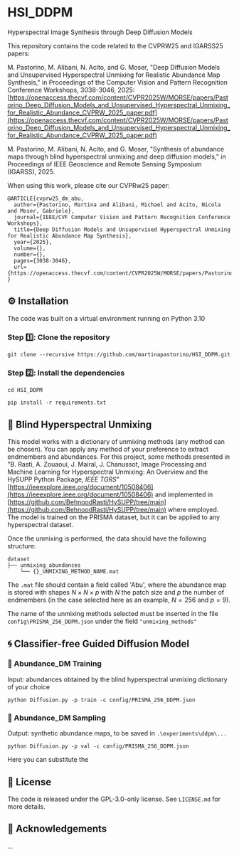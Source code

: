 # HSI_DDPM
Hyperspectral Image Synthesis through Deep Diffusion Models


This repository contains the code related to the CVPRW25 and IGARSS25 papers:  

M. Pastorino, M. Alibani, N. Acito, and G. Moser, "Deep Diffusion Models and Unsupervised Hyperspectral Unmixing for Realistic Abundance Map Synthesis," in Proceedings of the Computer Vision and Pattern Recognition Conference Workshops, 3038-3046, 2025: [https://openaccess.thecvf.com/content/CVPR2025W/MORSE/papers/Pastorino_Deep_Diffusion_Models_and_Unsupervised_Hyperspectral_Unmixing_for_Realistic_Abundance_CVPRW_2025_paper.pdf](https://openaccess.thecvf.com/content/CVPR2025W/MORSE/papers/Pastorino_Deep_Diffusion_Models_and_Unsupervised_Hyperspectral_Unmixing_for_Realistic_Abundance_CVPRW_2025_paper.pdf)


M. Pastorino, M. Alibani, N. Acito, and G. Moser, "Synthesis of abundance maps through blind hyperspectral unmixing and deep diffusion models," in Proceedings of IEEE Geoscience and Remote Sensing Symposium (IGARSS), 2025.


When using this work, please cite our CVPRw25 paper:

```
@ARTICLE{cvprw25_dm_abu,
  author={Pastorino, Martina and Alibani, Michael and Acito, Nicola and Moser, Gabriele},
  journal={IEEE/CVF Computer Vision and Pattern Recognition Conference Workshops}, 
  title={Deep Diffusion Models and Unsupervised Hyperspectral Unmixing for Realistic Abundance Map Synthesis}, 
  year={2025},
  volume={},
  number={},
  pages={3038-3046},
  url={https://openaccess.thecvf.com/content/CVPR2025W/MORSE/papers/Pastorino_Deep_Diffusion_Models_and_Unsupervised_Hyperspectral_Unmixing_for_Realistic_Abundance_CVPRW_2025_paper.pdf}
}

```


## :gear: Installation

The code was built on a virtual environment running on Python 3.10

### Step :one:: Clone the repository

```
git clone --recursive https://github.com/martinapastorino/HSI_DDPM.git
```

### Step :two:: Install the dependencies

```
cd HSI_DDPM

pip install -r requirements.txt
```


## :rainbow: Blind Hyperspectral Unmixing

This model works with a dictionary of unmixing methods (any method can be chosen). You can apply any method of your preference to extract endmembers and abundances. For this project, some methods presented in "B. Rasti, A. Zouaoui, J. Mairal, J. Chanussot, Image Processing and Machine Learning for Hyperspectral Unmixing: An Overview and the HySUPP Python Package, _IEEE TGRS_" [https://ieeexplore.ieee.org/document/10508406](https://ieeexplore.ieee.org/document/10508406) and implemented in [https://github.com/BehnoodRasti/HySUPP/tree/main](https://github.com/BehnoodRasti/HySUPP/tree/main) where employed. The model is trained on the PRISMA dataset, but it can be applied to any hyperspectral dataset. 

Once the unmixing is performed, the data should have the following structure:

```
dataset
├── unmixing_abundances
    └── {}_UNMIXING_METHOD_NAME.mat 
```

The `.mat` file should contain a field called 'Abu', where the abundance map is stored with shapes $N \times N \times p$ with $N$ the patch size and $p$ the number of endmembers (in the case selected here as an example, $N=256$ and $p=9$).

The name of the unmixing methods selected must be inserted in the file `config\PRISMA_256_DDPM.json` under the field `"unmixing_methods"`

## :cyclone: Classifier-free Guided Diffusion Model

### :running: Abundance_DM Training

Input: abundances obtained by the blind hyperspectral unmixing dictionary of your choice

`python Diffusion.py -p train -c config/PRISMA_256_DDPM.json`

### :test_tube: Abundance_DM Sampling


Output: synthetic abundance maps, to be saved in `.\experiments\ddpm\...`

`python Diffusion.py -p val -c config/PRISMA_256_DDPM.json`

Here you can substitute the 

## :new_moon_with_face: License

The code is released under the GPL-3.0-only license. See `LICENSE.md` for more details.

## :eyes: Acknowledgements

...
